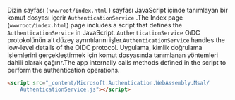 <span data-ttu-id="e0eca-101">Dizin sayfası ( `wwwroot/index.html` ) sayfası JavaScript içinde tanımlayan bir komut dosyası içerir `AuthenticationService` .</span><span class="sxs-lookup"><span data-stu-id="e0eca-101">The Index page (`wwwroot/index.html`) page includes a script that defines the `AuthenticationService` in JavaScript.</span></span> <span data-ttu-id="e0eca-102">`AuthenticationService` OıDC protokolünün alt düzey ayrıntılarını işler.</span><span class="sxs-lookup"><span data-stu-id="e0eca-102">`AuthenticationService` handles the low-level details of the OIDC protocol.</span></span> <span data-ttu-id="e0eca-103">Uygulama, kimlik doğrulama işlemlerini gerçekleştirmek için komut dosyasında tanımlanan yöntemleri dahili olarak çağırır.</span><span class="sxs-lookup"><span data-stu-id="e0eca-103">The app internally calls methods defined in the script to perform the authentication operations.</span></span>

```html
<script src="_content/Microsoft.Authentication.WebAssembly.Msal/
    AuthenticationService.js"></script>
```
